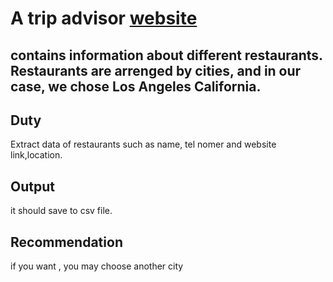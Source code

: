 # A trip advisor [website](https://www.tripadvisor.com/Restaurants-g32655-Los_Angeles_California.html) 
## contains information about different restaurants. Restaurants are arrenged by cities, and in our case, we chose Los Angeles California.

## Duty
Extract data of restaurants such as name, tel nomer and website link,location.
## Output
it should save to csv file.

## Recommendation
if you want , you may choose another city


